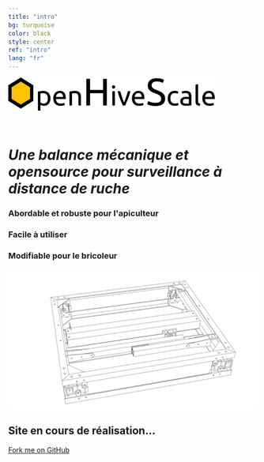 ```yaml
---
title: "intro"
bg: turquoise
color: black
style: center
ref: "intro"
lang: "fr"
---
```

![logo](img/logo.png)

<br />

# *Une balance mécanique et opensource pour surveillance à distance de ruche*

### Abordable et robuste pour l'apiculteur

### Facile à utiliser

### Modifiable pour le bricoleur

![wireframe](img/4.7_freestyle_render_transparent.png)

## Site en cours de réalisation...

<span id="forkongithub">
  <a href="{{ site.source_link }}" class="bg-blue">
    Fork me on GitHub
  </a>
</span>
